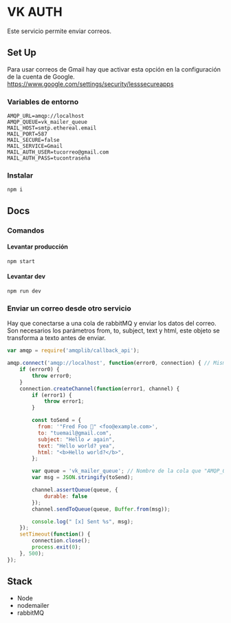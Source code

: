 # VK AUTH
Este servicio permite enviar correos.

## Set Up

Para usar correos de Gmail hay que activar esta opción en la configuración de la cuenta de Google.
https://www.google.com/settings/security/lesssecureapps

### Variables de entorno
```
AMQP_URL=amqp://localhost
AMQP_QUEUE=vk_mailer_queue
MAIL_HOST=smtp.ethereal.email
MAIL_PORT=587
MAIL_SECURE=false
MAIL_SERVICE=Gmail
MAIL_AUTH_USER=tucorreo@gmail.com
MAIL_AUTH_PASS=tucontraseña
```
### Instalar  
`npm i`

## Docs

### Comandos

#### Levantar producción
`npm start`

#### Levantar dev
`npm run dev`

### Enviar un correo desde otro servicio
Hay que conectarse a una cola de rabbitMQ y enviar los datos del correo.
Son necesarios los parámetros from, to, subject, text y html, este objeto se transforma a texto antes de enviar.

```js
var amqp = require('amqplib/callback_api');

amqp.connect('amqp://localhost', function(error0, connection) { // Misma ruta que en AMQP_URL
    if (error0) {
        throw error0;
    }
    connection.createChannel(function(error1, channel) {
        if (error1) {
            throw error1;
        }

        const toSend = {
          from: '"Fred Foo 👻" <foo@example.com>',
          to: "tuemail@gmail.com",
          subject: "Hello ✔ again",
          text: "Hello world? yea",
          html: "<b>Hello world?</b>",
        };

        var queue = 'vk_mailer_queue'; // Nombre de la cola que "AMQP_QUEUE" que hay en las variables de entorno
        var msg = JSON.stringify(toSend);

        channel.assertQueue(queue, {
            durable: false
        });
        channel.sendToQueue(queue, Buffer.from(msg));

        console.log(" [x] Sent %s", msg);
    });
    setTimeout(function() {
        connection.close();
        process.exit(0);
    }, 500);
});
```
## Stack
- Node
- nodemailer
- rabbitMQ

